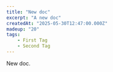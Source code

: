 ```yaml
---
title: "New doc"
excerpt: "A new doc"
createdAt: "2025-05-30T12:47:00.000Z"
madeup: "20"
tags:
    - First Tag
    - Second Tag
---
```


New doc.
